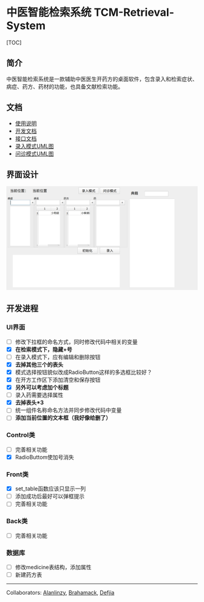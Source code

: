 # 中医智能检索系统 TCM-Retrieval-System

[TOC]

## 简介

​	中医智能检索系统是一款辅助中医医生开药方的桌面软件，包含录入和检索症状、病症、药方、药材的功能，也具备文献检索功能。	

## 文档

- [使用说明](Document/Usage.md)
- [开发文档](Document/Dev.md)
- [接口文档](Document/API.md)
- [录入模式UML图](Document/录入活动图.pdf)
- [问诊模式UML图](Document/问诊活动图.pdf)

## 界面设计

![深度截图_Control.py_20181107190137](Backup/深度截图_Control.py_20181107190137.png)

## 开发进程

### UI界面

- [ ] 修改下拉框的命名方式，同时修改代码中相关的变量
- [x] **在检索模式下，隐藏+号**
- [ ] 在录入模式下，应有编辑和删除按钮
- [x] **去掉其他三个的表头**
- [x] 模式选择按钮貌似改成RadioButton这样的多选框比较好？
- [x] 在开方工作区下添加清空和保存按钮
- [x] **另外可以考虑加个标题**
- [ ] 录入药需要选择属性
- [x] **去掉表头*3**
- [ ] 统一组件名称命名方法并同步修改代码中变量
- [ ] **添加当前位置的文本框（我好像给删了）**

### Control类

- [ ] 完善相关功能
- [x] RadioButtom使加号消失

### Front类

- [x] set_table函数应该只显示一列
- [ ] 添加成功后最好可以弹框提示
- [ ] 完善相关功能

### Back类

- [ ] 完善相关功能

### 数据库

- [ ] 修改medicine表结构，添加属性
- [ ] 新建药方表

------

Collaborators: [Alanlinzy](https://github.com/alanlinzy), [Brahamack](https://github.com/brahamack), [Defjia](https://github.com/DefJia)
